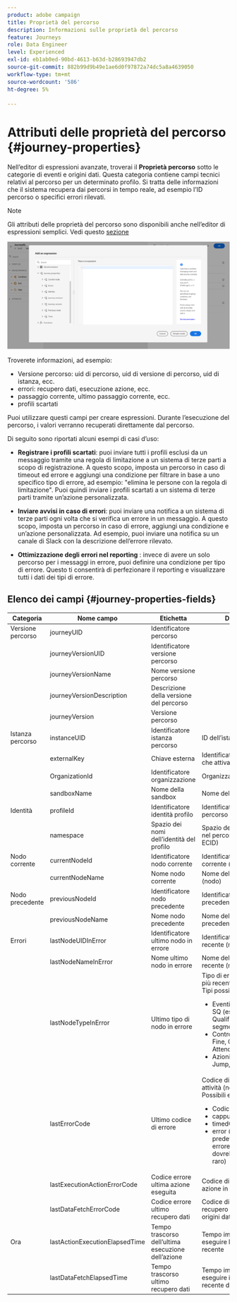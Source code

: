```yaml
---
product: adobe campaign
title: Proprietà del percorso
description: Informazioni sulle proprietà del percorso
feature: Journeys
role: Data Engineer
level: Experienced
exl-id: eb1ab0ed-90bd-4613-b63d-b28693947db2
source-git-commit: 882b99d9b49e1ae6d0f97872a74dc5a8a4639050
workflow-type: tm+mt
source-wordcount: '586'
ht-degree: 5%

---
```


# Attributi delle proprietà del percorso {#journey-properties}

Nell’editor di espressioni avanzate, troverai il **Proprietà percorso** sotto le categorie di eventi e origini dati. Questa categoria contiene campi tecnici relativi al percorso per un determinato profilo. Si tratta delle informazioni che il sistema recupera dai percorsi in tempo reale, ad esempio l’ID percorso o specifici errori rilevati.

>[!NOTE]
>
>Gli attributi delle proprietà del percorso sono disponibili anche nell’editor di espressioni semplici. Vedi questo [sezione](../condition-activity.md#about_condition)

![](../assets/journey-properties.png)

Troverete informazioni, ad esempio:

* Versione percorso: uid di percorso, uid di versione di percorso, uid di istanza, ecc.
* errori: recupero dati, esecuzione azione, ecc.
* passaggio corrente, ultimo passaggio corrente, ecc.
* profili scartati

Puoi utilizzare questi campi per creare espressioni. Durante l’esecuzione del percorso, i valori verranno recuperati direttamente dal percorso.

Di seguito sono riportati alcuni esempi di casi d’uso:

* **Registrare i profili scartati**: puoi inviare tutti i profili esclusi da un messaggio tramite una regola di limitazione a un sistema di terze parti a scopo di registrazione. A questo scopo, imposta un percorso in caso di timeout ed errore e aggiungi una condizione per filtrare in base a uno specifico tipo di errore, ad esempio: &quot;elimina le persone con la regola di limitazione&quot;. Puoi quindi inviare i profili scartati a un sistema di terze parti tramite un’azione personalizzata.

* **Inviare avvisi in caso di errori**: puoi inviare una notifica a un sistema di terze parti ogni volta che si verifica un errore in un messaggio. A questo scopo, imposta un percorso in caso di errore, aggiungi una condizione e un’azione personalizzata. Ad esempio, puoi inviare una notifica su un canale di Slack con la descrizione dell’errore rilevato.

* **Ottimizzazione degli errori nel reporting** : invece di avere un solo percorso per i messaggi in errore, puoi definire una condizione per tipo di errore. Questo ti consentirà di perfezionare il reporting e visualizzare tutti i dati dei tipi di errore.

## Elenco dei campi {#journey-properties-fields}

| Categoria | Nome campo | Etichetta | Descrizione |
|---|---|---|------------|
| Versione percorso | journeyUID | Identificatore percorso |  |
|  | journeyVersionUID | Identificatore versione percorso |  |
|  | journeyVersionName | Nome versione percorso |  |
|  | journeyVersionDescription | Descrizione della versione del percorso |  |
|  | journeyVersion | Versione percorso |  |
| Istanza percorso | instanceUID | Identificatore istanza percorso | ID dell’istanza |
|  | externalKey | Chiave esterna | Identificatore individuale che attiva il percorso |
|  | OrganizationId | Identificatore organizzazione | Organizzazione di Brand |
|  | sandboxName | Nome della sandbox | Nome della sandbox |
| Identità | profileId | Identificatore identità profilo | Identificatore del profilo nel percorso |
|  | namespace | Spazio dei nomi dell’identità del profilo | Spazio dei nomi del profilo nel percorso (esempio: ECID) |
| Nodo corrente | currentNodeId | Identificatore nodo corrente | Identificatore dell&#39;attività corrente (nodo) |
|  | currentNodeName | Nome nodo corrente | Nome dell’attività corrente (nodo) |
| Nodo precedente | previousNodeId | Identificatore nodo precedente | Identificatore dell’attività precedente (nodo) |
|  | previousNodeName | Nome nodo precedente | Nome dell’attività precedente (nodo) |
| Errori | lastNodeUIDInError | Identificatore ultimo nodo in errore | Identificatore dell’attività più recente (nodo) in errore |
|  | lastNodeNameInError | Nome ultimo nodo in errore | Nome dell’attività più recente (nodo) in errore |
|  | lastNodeTypeInError | Ultimo tipo di nodo in errore | Tipo di errore dell&#39;attività più recente (nodo) in errore. Tipi possibili:<ul><li>Eventi: Eventi, Reazioni, SQ (esempio: Qualificazione del segmento)</li><li>Controllo del flusso: Fine, Condizione, Attendi</li><li>Azioni: Azioni ACS, Jump, Custom Action</li></ul> |
|  | lastErrorCode | Ultimo codice di errore | Codice di errore dell&#39;ultima attività (nodo) in errore. Possibili errori: <ul><li>Codici di errore HTTP</li><li>cappuccio</li><li>timedOut</li><li>error (esempio: predefinito in caso di errore imprevisto. Non dovrebbe/estremamente raro)</li></ul> |
|  | lastExecutionActionErrorCode | Codice errore ultima azione eseguita | Codice di errore dell’ultima azione in errore |
|  | lastDataFetchErrorCode | Codice errore ultimo recupero dati | Codice di errore del recupero dati più recente da origini dati |
| Ora | lastActionExecutionElapsedTime | Tempo trascorso dell’ultima esecuzione dell’azione | Tempo impiegato per eseguire l’azione più recente |
|  | lastDataFetchElapsedTime | Tempo trascorso ultimo recupero dati | Tempo impiegato per eseguire il recupero dati più recente da origini dati |
